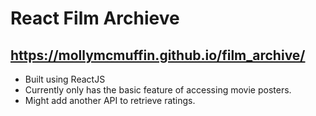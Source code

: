 # React Film Archieve

## https://mollymcmuffin.github.io/film_archive/

- Built using ReactJS
- Currently only has the basic feature of accessing movie posters.
- Might add another API to retrieve ratings.

